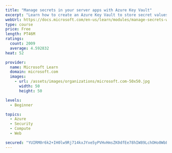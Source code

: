 ```yaml
---
title: "Manage secrets in your server apps with Azure Key Vault"
excerpt: "Learn how to create an Azure Key Vault to store secret values and how to enable secure access to the vault."
webUrl: https://docs.microsoft.com/en-us/learn/modules/manage-secrets-with-azure-key-vault/
type: course
price: Free
length: PT46M
ratings:
  count: 2009
  average: 4.592832
heat: 52

provider:
  name: Microsoft Learn
  domain: microsoft.com
  images:
    - url: /assets/images/organizations/microsoft.com-50x50.jpg
      width: 50
      height: 50

levels:
  - Beginner

topics:
  - Azure
  - Security
  - Compute
  - Web

secured: "YUIRM0r6k2+IH0lw9Rj714kxJYxe5yPVHvHmsZK0dfEe78hIW89LchOHo0WbEuHoYQUFHaEc6oDlpgLt5MHMFnTNMp8vRJRstsqcOfek/iB0xwFKT0CB9kK2BbkZyMDRZqeYhUTxC5T6k9m5Tlluw5idIlJ8KrdPZguWJk0bIg1Gp9upFmGqr5nuM3cequtuIvCY/JlbIXb0fTdWygLblY6JqLItR7eqmCZ1VOssInvZJHhh1gYUcEaJO7drpW/dg2RsSvIjVCcGhkbkVU0u7pn8ZdpJ5o1EctY/KNePzQBktxbrKlkYfGUSWalADkdFqWmLSCWeodDgUCXSXorIN5imnpTLVNBdyZmJSA1YZjJ0/rJq+W7z/7u7LZgFgFScvFlZbO8quxNAc8qjwmdzhXCXzFPYaEjAbzD2kA92sak=;p0FTTOMZs2vKZVoxI2ZX8w=="
---
```


